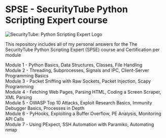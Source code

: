 # SPSE - SecurityTube Python Scripting Expert course

![SecurityTube: Python Scripting Expert Logo](.logo.png)


This repository includes all of my personal answers for the The SecurityTube Python Scripting Expert (SPSE)
course and Certification per module


Module 1 - Python Basics, Data Structures, Classes, File Handling<br />
Module 2 - Threading, Subprocesses, Signals and IPC, Client-Server Programming Basics<br />
Module 3 - Packet Sniffing with Raw Sockets, Packet Injection, Scapy Programming<br />
Module 4 - Fetching Web Pages, Parsing HTML, Coding a Screen Scraper, XML Parsing <br />
Module 5 - OWASP Top 10 Attacks, Exploit Research Basics, Immunity Debugger Basics, Processes in Depth<br />
Module 6 - PyHooks, Exploiting a Buffer Overflow, PE Analysis, Monitoring API Calls<br />
Module 7 - Using PExpect, SSH Automation with Paramiko, Automating nmap<br />



